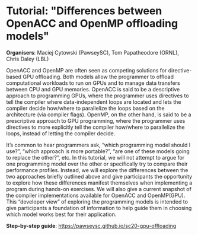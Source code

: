 # Tutorial: "Differences between OpenACC and OpenMP offloading models"

**Organisers**: Maciej Cytowski (PawseySC), Tom Papatheodore (ORNL), Chris Daley (LBL)

OpenACC and OpenMP are often seen as competing solutions for directive-based GPU offloading. Both models allow the programmer to offload computational workloads to run on GPUs and to manage data transfers between CPU and GPU memories. OpenACC is said to be a descriptive approach to programming GPUs, where the programmer uses directives to tell the compiler where data-independent loops are located and lets the compiler decide how/where to parallelize the loops based on the architecture (via compiler flags). OpenMP, on the other hand, is said to be a prescriptive approach to GPU programming, where the programmer uses directives to more explicitly tell the compiler how/where to parallelize the loops, instead of letting the compiler decide.
 
It’s common to hear programmers ask, “which programming model should I use?”, “which approach is more portable?”, “are one of these models going to replace the other?”, etc. In this tutorial, we will not attempt to argue for one programming model over the other or specifically try to compare their performance profiles. Instead, we will explore the differences between the two approaches briefly outlined above and give participants the opportunity to explore how these differences manifest themselves when implementing a program during hands-on exercises. We will also give a current snapshot of the compiler implementations  available for OpenACC and OpenMP(GPU). This “developer view” of exploring the programming models is intended to give participants a foundation of information to help guide them in choosing which model works best for their application.

**Step-by-step guide**: https://pawseysc.github.io/sc20-gpu-offloading 
